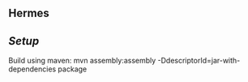 Hermes
--

*Setup*
---

Build using maven:
mvn assembly:assembly -DdescriptorId=jar-with-dependencies package